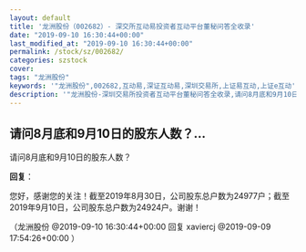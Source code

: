 ```yaml
---
layout: default
title: '龙洲股份（002682）- 深交所互动易投资者互动平台董秘问答全收录'
date: "2019-09-10 16:30:44+00:00"
last_modified_at: "2019-09-10 16:30:44+00:00"
permalink: /stock/sz/002682/
categories: szstock
cover: 
tags: "龙洲股份"
keywords: '"龙洲股份",002682,互动易,深证互动易,深圳交易所,上证易互动,上证e互动'
description: '"龙洲股份-深圳交易所投资者互动平台董秘问答全收录,请问8月底和9月10日的股东人数？"'
---
```


## 请问8月底和9月10日的股东人数？...

请问8月底和9月10日的股东人数？

**回复**：

您好，感谢您的关注！截至2019年8月30日，公司股东总户数为24977户；截至2019年9月10日，公司股东总户数为24924户。谢谢！ 

（龙洲股份  @2019-09-10 16:30:44+00:00 回复 xaviercj  @2019-09-09 17:54:26+00:00 ）

